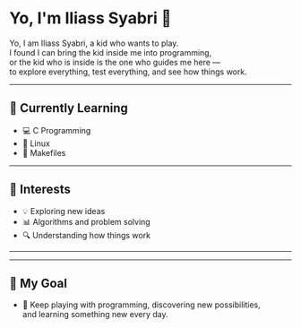 # Yo, I'm Iliass Syabri 👋

Yo, I am Iliass Syabri, a kid who wants to play.  
I found I can bring the kid inside me into programming,  
or the kid who is inside is the one who guides me here —  
to explore everything, test everything, and see how things work.

---

## 🚀 Currently Learning
- 💻 C Programming  
- 🐧 Linux  
- 📝 Makefiles  

---

## 🧠 Interests
- 💡 Exploring new ideas  
- 📊 Algorithms and problem solving  
- 🔍 Understanding how things work  

---

---  

## 🎯 My Goal
- 🎨 Keep playing with programming, discovering new possibilities,  
  and learning something new every day.
